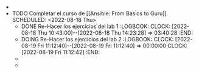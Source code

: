 -
- TODO Completar el curso de [[Ansible: From Basics to Guru]]
  SCHEDULED: <2022-08-18 Thu>
	- DONE Re-Hacer los ejercicios del lab 1
	  :LOGBOOK:
	  CLOCK: [2022-08-18 Thu 10:43:00]--[2022-08-18 Thu 14:23:28] =>  03:40:28
	  :END:
	- DOING Re-Hacer los ejercicios del lab 2
	  :LOGBOOK:
	  CLOCK: [2022-08-19 Fri 11:12:40]--[2022-08-19 Fri 11:12:40] =>  00:00:00
	  CLOCK: [2022-08-19 Fri 11:12:42]
	  :END:
	-
	-